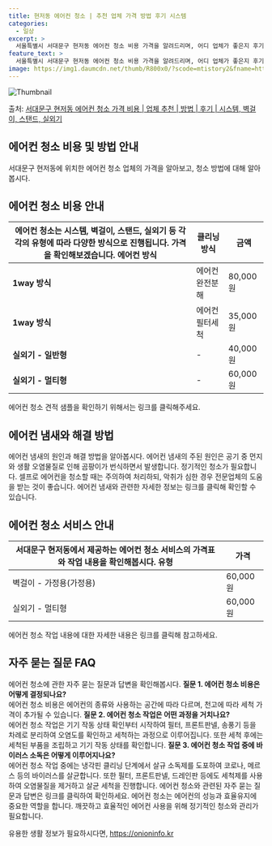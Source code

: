 ```yaml
---
title: 현저동 에어컨 청소 | 추천 업체 가격 방법 후기 시스템
categories:
  - 일상
excerpt: >
  서울특별시 서대문구 현저동 에어컨 청소 비용 가격을 알려드리며, 어디 업체가 좋은지 후기를 통해 알아보겠습니다. 현재 글에서는 시스템, 벽걸이, 스탠드, 실외기 각각에 대해 청소 비용이 나와 있으니 참고하시면 되겠습니다. 에어컨 분해 청소 방법 보기 👈 클릭셀프 에어컨 청소 방법 보기👈 클릭서대문구 현저동 에어컨 청소 비용시스템에어컨 방식클리닝방식금액1way 방식에어컨 완전분해80,000원1way 방식에어컨 필터세척35,000원2way 방식에어컨 완전분해90,000원2way 방식에어컨 필터세척35,000원4way 방식에어컨 완전분해120,000원4way 방식에어컨 필터세척35,000원원형방식에어컨 완전분해140,000원원형방식에어컨 필터세척35,000원에어컨 청소 견적 샘플 보기 👈 클릭에어컨 냄새의 원..
feature_text: >
  서울특별시 서대문구 현저동 에어컨 청소 비용 가격을 알려드리며, 어디 업체가 좋은지 후기를 통해 알아보겠습니다. 현재 글에서는 시스템, 벽걸이, 스탠드, 실외기 각각에 대해 청소 비용이 나와 있으니 참고하시면 되겠습니다. 에어컨 분해 청소 방법 보기 👈 클릭셀프 에어컨 청소 방법 보기👈 클릭서대문구 현저동 에어컨 청소 비용시스템에어컨 방식클리닝방식금액1way 방식에어컨 완전분해80,000원1way 방식에어컨 필터세척35,000원2way 방식에어컨 완전분해90,000원2way 방식에어컨 필터세척35,000원4way 방식에어컨 완전분해120,000원4way 방식에어컨 필터세척35,000원원형방식에어컨 완전분해140,000원원형방식에어컨 필터세척35,000원에어컨 청소 견적 샘플 보기 👈 클릭에어컨 냄새의 원..
image: https://img1.daumcdn.net/thumb/R800x0/?scode=mtistory2&fname=https%3A%2F%2Fblog.kakaocdn.net%2Fdn%2FqVn4C%2FbtsHvrgCjsK%2Ff1CrxANLn1r1hYfi36T6b0%2Fimg.webp
---
```


![Thumbnail](https://img1.daumcdn.net/thumb/R800x0/?scode=mtistory2&fname=https%3A%2F%2Fblog.kakaocdn.net%2Fdn%2FqVn4C%2FbtsHvrgCjsK%2Ff1CrxANLn1r1hYfi36T6b0%2Fimg.webp)

<p>출처: <a href="https://onioninfo.kr/entry/%EC%84%9C%EB%8C%80%EB%AC%B8%EA%B5%AC-%ED%98%84%EC%A0%80%EB%8F%99-%EC%97%90%EC%96%B4%EC%BB%A8-%EC%B2%AD%EC%86%8C-%EA%B0%80%EA%B2%A9-%EB%B9%84%EC%9A%A9-%EC%97%85%EC%B2%B4-%EC%B6%94%EC%B2%9C-%EB%B0%A9%EB%B2%95-%ED%9B%84%EA%B8%B0-%EC%8B%9C%EC%8A%A4%ED%85%9C-%EB%B2%BD%EA%B1%B8%EC%9D%B4-%EC%8A%A4%ED%83%A0%EB%93%9C-%EC%8B%A4%EC%99%B8%EA%B8%B0" rel="dofollow">서대문구 현저동 에어컨 청소 가격 비용 | 업체 추천 | 방법 | 후기 | 시스템, 벽걸이, 스탠드, 실외기</a> </p>

## 에어컨 청소 비용 및 방법 안내

서대문구 현저동에 위치한 에어컨 청소 업체의 가격을 알아보고, 청소 방법에 대해 알아봅시다.

## **에어컨 청소 비용 안내**

에어컨 청소는 시스템, 벽걸이, 스탠드, 실외기 등 각각의 유형에 따라 다양한 방식으로 진행됩니다. 가격을 확인해보겠습니다.  **에어컨 방식** | **클리닝방식** | **금액**  
---|---|---  
**1way 방식** | 에어컨 완전분해 | 80,000원  
**1way 방식** | 에어컨 필터세척 | 35,000원  
**실외기 - 일반형** | - | 40,000원  
**실외기 - 멀티형** | - | 60,000원  
에어컨 청소 견적 샘플을 확인하기 위해서는 링크를 클릭해주세요.

## **에어컨 냄새와 해결 방법**

에어컨 냄새의 원인과 해결 방법을 알아봅시다. 에어컨 냄새의 주된 원인은 공기 중 먼지와 생활 오염물질로 인해 곰팡이가 번식하면서
발생합니다. 정기적인 청소가 필요합니다. 셀프로 에어컨을 청소할 때는 주의하여 처리하되, 악취가 심한 경우 전문업체의 도움을 받는 것이
좋습니다. 에어컨 냄새와 관련한 자세한 정보는 링크를 클릭해 확인할 수 있습니다.

## **에어컨 청소 서비스 안내**

서대문구 현저동에서 제공하는 에어컨 청소 서비스의 가격표와 작업 내용을 확인해봅시다.  **유형** | **가격**  
---|---  
벽걸이 - 가정용(가정용) | 60,000원  
실외기 - 멀티형 | 60,000원  
에어컨 청소 작업 내용에 대한 자세한 내용은 링크를 클릭해 참고하세요.

## **자주 묻는 질문 FAQ**

에어컨 청소에 관한 자주 묻는 질문과 답변을 확인해봅시다. **질문 1. 에어컨 청소 비용은 어떻게 결정되나요?**  
에어컨 청소 비용은 에어컨의 종류와 사용하는 공간에 따라 다르며, 천고에 따라 세척 가격이 추가될 수 있습니다. **질문 2. 에어컨 청소
작업은 어떤 과정을 거치나요?**  
에어컨 청소 작업은 기기 작동 상태 확인부터 시작하여 필터, 프론트판넬, 송풍기 등을 차례로 분리하여 오염도를 확인하고 세척하는 과정으로
이루어집니다. 또한 세척 후에는 세척된 부품을 조립하고 기기 작동 상태를 확인합니다. **질문 3. 에어컨 청소 작업 중에 바이러스 소독은
어떻게 이루어지나요?**  
에어컨 청소 작업 중에는 냉각핀 클리닝 단계에서 살규 소독제를 도포하여 코로나, 메르스 등의 바이러스를 살균합니다. 또한 필터, 프론트판넬,
드레인판 등에도 세척제를 사용하여 오염물질을 제거하고 살균 세척을 진행합니다. 에어컨 청소와 관련된 자주 묻는 질문과 답변은 링크를 클릭하여
확인하세요. 에어컨 청소는 에어컨의 성능과 효율유지에 중요한 역할을 합니다. 깨끗하고 효율적인 에어컨 사용을 위해 정기적인 청소와 관리가
필요합니다.

 

유용한 생활 정보가 필요하시다면, <a href="https://onioninfo.kr" rel="dofollow">https://onioninfo.kr</a>


